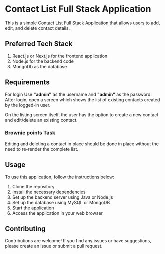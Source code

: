 <!DOCTYPE html>
<html>
<head>
  <meta charset="UTF-8">
  
</head>
<body>
  <h1>Contact List Full Stack Application</h1>
  <p>
    This is a simple Contact List Full Stack Application that allows users to add, edit, and delete contact details.
  </p>
  
  <h2>Preferred Tech Stack</h2>
  <ol>
    <li>React.js or Next.js for the frontend application</li>
    <li>Node.js for the backend code</li>
    <li>MongoDb as the database</li>
  </ol>
  
  <h2>Requirements</h2>
  
   <p>
    For login Use <b>"admin"</b> as the username and <b>"admin"</b> as the password. After login, open a screen which shows the list of existing contacts created by the logged-in user.
  </p>
 
  <p>
    On the listing screen itself, the user has the option to create a new contact and edit/delete an existing contact.
  </p>
  
  <h3>Brownie points Task</h3>
  <p>
    Editing and deleting a contact in place should be done in place without the need to re-render the complete list.
  </p>
  
  <h2>Usage</h2>
  <p>
    To use this application, follow the instructions below:
  </p>
  <ol>
    <li>Clone the repository</li>
    <li>Install the necessary dependencies</li>
    <li>Set up the backend server using Java or Node.js</li>
    <li>Set up the database using MySQL or MongoDB</li>
    <li>Start the application</li>
    <li>Access the application in your web browser</li>
  </ol>
  
  <h2>Contributing</h2>
  <p>
    Contributions are welcome! If you find any issues or have suggestions, please create an issue or submit a pull request.
  </p>
  
 
</body>
</html>

